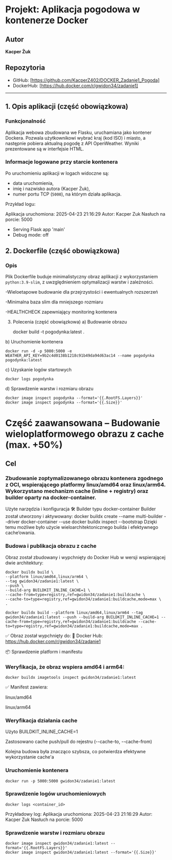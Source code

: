 # Projekt: Aplikacja pogodowa w kontenerze Docker

## Autor
**Kacper Żuk**

## Repozytoria
- GitHub: [https://github.com/KacperZ402/DOCKER_Zadanie1_Pogoda]
- DockerHub: [https://hub.docker.com/r/gwidon34/zadanie1]
---

## 1. Opis aplikacji (część obowiązkowa)

### Funkcjonalność
Aplikacja webowa zbudowana we Flasku, uruchamiana jako kontener Dockera. Pozwala użytkownikowi wybrać kraj (kod ISO) i miasto, a następnie pobiera aktualną pogodę z API OpenWeather. Wyniki prezentowane są w interfejsie HTML.

### Informacje logowane przy starcie kontenera
Po uruchomieniu aplikacji w logach widoczne są:
- data uruchomienia,
- imię i nazwisko autora (Kacper Żuk),
- numer portu TCP (`5000`), na którym działa aplikacja.

Przykład logu:

Aplikacja uruchomiona: 2025-04-23 21:16:29
Autor: Kacper Zuk
Nasłuch na porcie: 5000
 * Serving Flask app 'main'
 * Debug mode: off

## 2. Dockerfile (część obowiązkowa)

### Opis
Plik Dockerfile buduje minimalistyczny obraz aplikacji z wykorzystaniem `python:3.9-slim`, z uwzględnieniem optymalizacji warstw i zależności.

-Wieloetapowe budowanie dla przejrzystości i ewentualnych rozszerzeń

-Minimalna baza slim dla mniejszego rozmiaru

-HEALTHCHECK zapewniający monitoring kontenera

3. Polecenia (część obowiązkowa)
a) Budowanie obrazu

    docker build -t pogodynka:latest .

b) Uruchomienie kontenera

    docker run -d -p 5000:5000 -e WEATHER_API_KEY=9b2c4d0138b1218c91b49da94d63ac14 --name pogodynka pogodynka:latest

c) Uzyskanie logów startowych

    docker logs pogodynka

d) Sprawdzenie warstw i rozmiaru obrazu

    docker image inspect pogodynka --format='{{.RootFS.Layers}}'
    docker image inspect pogodynka --format='{{.Size}}'

# Część zaawansowana – Budowanie wieloplatformowego obrazu z cache (max. +50%)
## Cel
### Zbudowanie zoptymalizowanego obrazu kontenera zgodnego z OCI, wspierającego platformy linux/amd64 oraz linux/arm64. Wykorzystano mechanizm cache (inline + registry) oraz builder oparty na docker-container.

Użyte narzędzia i konfiguracja
🛠 Builder typu docker-container
Builder został utworzony i aktywowany:
    docker buildx create --name multi-builder --driver docker-container --use
    docker buildx inspect --bootstrap
Dzięki temu możliwe było użycie wieloarchitektonicznego builda i efektywnego cache’owania.

### Budowa i publikacja obrazu z cache
Obraz został zbudowany i wypchnięty do Docker Hub w wersji wspierającej dwie architektury:


    docker buildx build \
    --platform linux/amd64,linux/arm64 \
    --tag gwidon34/zadanie1:latest \
    --push \
    --build-arg BUILDKIT_INLINE_CACHE=1 \
    --cache-from=type=registry,ref=gwidon34/zadanie1:buildcache \
    --cache-to=type=registry,ref=gwidon34/zadanie1:buildcache,mode=max \
    .

    docker buildx build --platform linux/amd64,linux/arm64 --tag gwidon34/zadanie1:latest --push --build-arg BUILDKIT_INLINE_CACHE=1 --cache-from=type=registry,ref=gwidon34/zadanie1:buildcache --cache-to=type=registry,ref=gwidon34/zadanie1:buildcache,mode=max .

✅ Obraz został wypchnięty do:
🔗 Docker Hub: https://hub.docker.com/r/gwidon34/zadanie1

📦 Sprawdzenie platform i manifestu
### Weryfikacja, że obraz wspiera amd64 i arm64:


    docker buildx imagetools inspect gwidon34/zadanie1:latest
✅ Manifest zawiera:

linux/amd64

linux/arm64

### Weryfikacja działania cache
Użyto BUILDKIT_INLINE_CACHE=1

Zastosowano cache push/pull do rejestru (--cache-to, --cache-from)

Kolejna budowa była znacząco szybsza, co potwierdza efektywne wykorzystanie cache'a

### Uruchomienie kontenera
    docker run -p 5000:5000 gwidon34/zadanie1:latest
### Sprawdzenie logów uruchomieniowych
    docker logs <container_id>
Przykładowy log:
    Aplikacja uruchomiona: 2025-04-23 21:16:29
    Autor: Kacper Zuk
    Nasłuch na porcie: 5000
### Sprawdzenie warstw i rozmiaru obrazu
    docker image inspect gwidon34/zadanie1:latest --format='{{.RootFS.Layers}}'
    docker image inspect gwidon34/zadanie1:latest --format='{{.Size}}'


   
